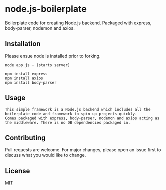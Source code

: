 # node.js-boilerplate

Boilerplate code for creating Node.js backend. Packaged with express, body-parser, nodemon and axios. 

## Installation

Please ensue node is installed prior to forking.

```
node app.js - (starts server)

npm install express
npm install axios
npm install body-parser
```

## Usage

```
This simple framework is a Node.js backend which includes all the boilerplate code and framework to spin up projects quickly. 
Comes packaged with express, body-parser, nodemon and axios acting as the middleware. There is no DB dependencies packaged in. 
```

## Contributing
Pull requests are welcome. For major changes, please open an issue first to discuss what you would like to change.


## License
[MIT](https://choosealicense.com/licenses/mit/)
